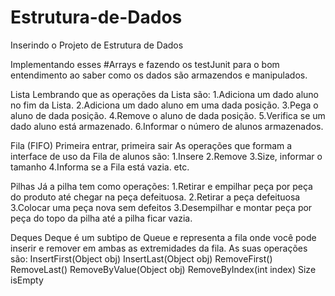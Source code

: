 # Estrutura-de-Dados
Inserindo o Projeto de Estrutura de Dados

Implementando esses #Arrays e fazendo os testJunit para o bom entendimento ao saber como os dados são armazendos e manipulados. 

Lista
Lembrando que as operações da Lista são:
  1.Adiciona um dado aluno no fim da Lista.
  2.Adiciona um dado aluno em uma dada posição.
  3.Pega o aluno de dada posição.
  4.Remove o aluno de dada posição.
  5.Verifica se um dado aluno está armazenado.
  6.Informar o número de alunos armazenados.

Fila (FIFO)
Primeira entrar, primeira sair
As operações que formam a interface de uso da Fila de alunos são:
  1.Insere 
  2.Remove
  3.Size, informar o tamanho
  4.Informa se a Fila está vazia. etc.

Pilhas
Já a pilha tem como operações:
  1.Retirar e empilhar peça por peça do produto até chegar na peça defeituosa.
  2.Retirar a peça defeituosa
  3.Colocar uma peça nova sem defeitos
  3.Desempilhar e montar peça por peça do topo da pilha até a pilha ficar vazia.

Deques
Deque é um subtipo de Queue e representa a fila onde você pode inserir e remover em ambas as extremidades da fila.
As suas operações são:
InsertFirst(Object obj)
InsertLast(Object obj)
RemoveFirst()
RemoveLast()
RemoveByValue(Object obj)
RemoveByIndex(int index)
Size
isEmpty

